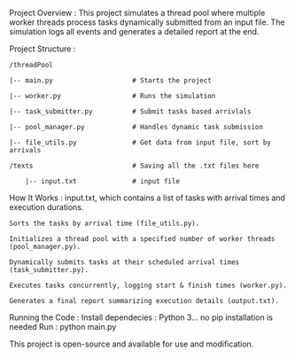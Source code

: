 Project Overview :
    This project simulates a thread pool where multiple worker threads process tasks 
    dynamically submitted from an input file. The simulation logs all events and generates a 
    detailed report at the end.

Project Structure : 

    /threadPool

    |-- main.py                    # Starts the project

    |-- worker.py                  # Runs the simulation 
    
    |-- task_submitter.py          # Submit tasks based arrivlals
    
    |-- pool_manager.py            # Handles dynamic task submission
    
    |-- file_utils.py              # Get data from input file, sort by arrivals
    
    /texts                         # Saving all the .txt files here 
    
        |-- input.txt              # input file

How It Works :
    input.txt, which contains a list of tasks with arrival times and execution
    durations.

    Sorts the tasks by arrival time (file_utils.py).

    Initializes a thread pool with a specified number of worker threads 
    (pool_manager.py).

    Dynamically submits tasks at their scheduled arrival times (task_submitter.py).

    Executes tasks concurrently, logging start & finish times (worker.py).

    Generates a final report summarizing execution details (output.txt).

Running the Code :
    Install dependecies :
        Python 3...
        no pip installation is needed
    Run :
        python main.py



This project is open-source and available for use and modification.